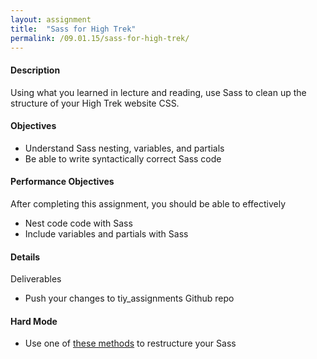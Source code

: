 ```yaml
---
layout: assignment
title:  "Sass for High Trek"
permalink: /09.01.15/sass-for-high-trek/
---
```

#### Description
Using what you learned in lecture and reading, use Sass to clean up the structure of your High Trek website CSS.

#### Objectives
- Understand Sass nesting, variables, and partials
- Be able to write syntactically correct Sass code

#### Performance Objectives
After completing this assignment, you should be able to effectively

- Nest code code with Sass
- Include variables and partials with Sass

#### Details
Deliverables
- Push your changes to tiy_assignments Github repo

#### Hard Mode
- Use one of [these methods](https://mattstauffer.co/blog/organizing-css-oocss-smacss-and-bem) to restructure your Sass 